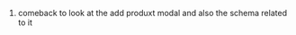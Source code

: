 1) comeback to look at the add produxt modal and also the schema related to it                                                                               
